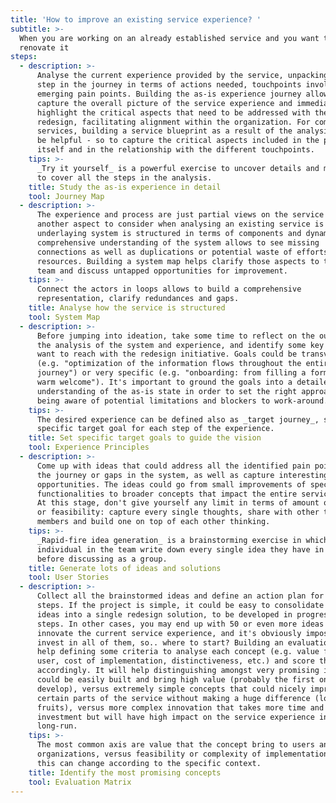 ```yaml
---
title: 'How to improve an existing service experience? '
subtitle: >-
  When you are working on an already established service and you want to
  renovate it
steps:
  - description: >-
      Analyse the current experience provided by the service, unpacking each
      step in the journey in terms of actions needed, touchpoints involved,
      emerging pain points. Building the as-is experience journey allows to
      capture the overall picture of the service experience and immediately
      highlight the critical aspects that need to be addressed with the
      redesign, facilitating alignment within the organization. For complex
      services, building a service blueprint as a result of the analysis could
      be helpful - so to capture the critical aspects included in the process
      itself and in the relationship with the different touchpoints.
    tips: >-
      _Try it yourself_ is a powerful exercise to uncover details and make sure
      to cover all the steps in the analysis.
    title: Study the as-is experience in detail
    tool: Journey Map
  - description: >-
      The experience and process are just partial views on the service itself:
      another aspect to consider when analysing an existing service is how the
      underlaying system is structured in terms of components and dynamics. A
      comprehensive understanding of the system allows to see missing
      connections as well as duplications or potential waste of efforts and
      resources. Building a system map helps clarify those aspects to the entire
      team and discuss untapped opportunities for improvement.
    tips: >-
      Connect the actors in loops allows to build a comprehensive
      representation, clarify redundances and gaps.
    title: Analyse how the service is structured
    tool: System Map
  - description: >-
      Before jumping into ideation, take some time to reflect on the outcomes of
      the analysis of the system and experience, and identify some key goals you
      want to reach with the redesign initiative. Goals could be transversal
      (e.g. "optimization of the information flows throughout the entire
      journey") or very specific (e.g. "onboarding: from filling a form to a
      warm welcome"). It's important to ground the goals into a detailed
      understanding of the as-is state in order to set the right approach while
      being aware of potential limitations and blockers to work-around.
    tips: >-
      The desired experience can be defined also as _target journey_, setting a
      specific target goal for each step of the experience.
    title: Set specific target goals to guide the vision
    tool: Experience Principles
  - description: >-
      Come up with ideas that could address all the identified pain points in
      the journey or gaps in the system, as well as capture interesting
      opportunities. The ideas could go from small improvements of specific
      functionalities to broader concepts that impact the entire service model.
      At this stage, don't give yourself any limit in terms of amount of ideas
      or feasibility: capture every single thoughts, share with other team
      members and build one on top of each other thinking.
    tips: >-
      _Rapid-fire idea generation_ is a brainstorming exercise in which each
      individual in the team write down every single idea they have in mind,
      before discussing as a group.
    title: Generate lots of ideas and solutions
    tool: User Stories
  - description: >-
      Collect all the brainstormed ideas and define an action plan for the next
      steps. If the project is simple, it could be easy to consolidate all the
      ideas into a single redesign solution, to be developed in progressive
      steps. In other cases, you may end up with 50 or even more ideas that can
      innovate the current service experience, and it's obviously impossible to
      invest in all of them, so.. where to start? Building an evaluation matrix
      help defining some criteria to analyse each concept (e.g. value for the
      user, cost of implementation, distinctiveness, etc.) and score them
      accordingly. It will help distinguishing amongst very promising ideas that
      could be easily built and bring high value (probably the first ones to
      develop), versus extremely simple concepts that could nicely improve
      certain parts of the service without making a huge difference (low-hanging
      fruits), versus more complex innovation that takes more time and
      investment but will have high impact on the service experience in the
      long-run.
    tips: >-
      The most common axis are value that the concept bring to users and
      organizations, versus feasibility or complexity of implementation - but
      this can change according to the specific context.
    title: Identify the most promising concepts
    tool: Evaluation Matrix
---
```


